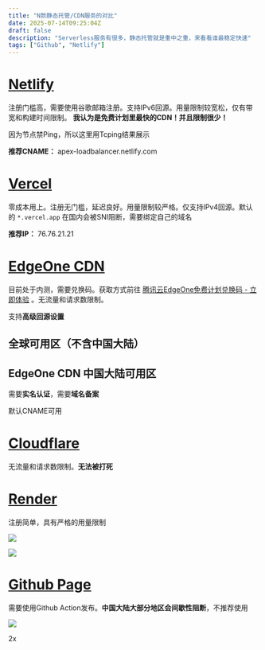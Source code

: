 ```yaml
---
title: "N款静态托管/CDN服务的对比"
date: 2025-07-14T09:25:04Z
draft: false
description: "Serverless服务有很多，静态托管就是重中之重，来看看谁最稳定快速"
tags: ["Github", "Netlify"]
---
```


# [Netlify](https://www.netlify.com)

注册门槛高，需要使用谷歌邮箱注册。支持IPv6回源。用量限制较宽松，仅有带宽和构建时间限制。 **我认为是免费计划里最快的CDN！并且限制很少！**


因为节点禁Ping，所以这里用Tcping结果展示

**推荐CNAME：** apex-loadbalancer.netlify.com


# [Vercel](https://vercel.com)

零成本用上。注册无门槛，延迟良好。用量限制较严格。仅支持IPv4回源。默认的 `*.vercel.app` 在国内会被SNI阻断，需要绑定自己的域名

**推荐IP：** 76.76.21.21


# [EdgeOne CDN](https://edgeone.ai)

目前处于内测，需要兑换码。获取方式前往 [腾讯云EdgeOne免费计划兑换码 - 立即体验](https://edgeone.ai/zh/redemption) 。无流量和请求数限制。


支持**高级回源设置**


## 全球可用区（不含中国大陆）


## EdgeOne CDN 中国大陆可用区

需要**实名认证**，需要**域名备案**

默认CNAME可用


# [Cloudflare](https://www.cloudflare.com/)

无流量和请求数限制。**无法被打死**



# [Render](https://render.com)

注册简单，具有严格的用量限制

![](../assets/images/0bccb1b9-3fe1-49f0-a255-0805fc0ee35c.webp)

![](../assets/images/2b6104d5-9cee-4e2b-adb5-9aefe02240d2.webp)

# [Github Page](https://pages.github.com/)

需要使用Github Action发布。**中国大陆大部分地区会间歇性阻断**，不推荐使用

![](../assets/images/efccadbf-bc70-4444-bb48-8399cf881617.webp)

2x